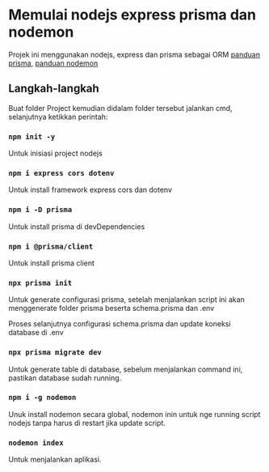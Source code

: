 # Memulai nodejs express prisma dan nodemon

Projek ini menggunakan nodejs, express dan prisma sebagai ORM [panduan prisma](https://prisma.io), [panduan nodemon](https://nodemon.io/)

## Langkah-langkah

Buat folder Project kemudian didalam folder tersebut jalankan cmd, selanjutnya ketikkan perintah:

### `npm init -y`

Untuk inisiasi project nodejs

### `npm i express cors dotenv`

Untuk install framework express cors dan dotenv

### `npm i -D prisma`

Untuk install prisma di devDependencies

### `npm i @prisma/client`

Untuk install prisma client

### `npx prisma init`

Untuk generate configurasi prisma, setelah menjalankan script ini akan menggenerate folder prisma beserta schema.prisma dan .env 

Proses selanjutnya configurasi schema.prisma dan update koneksi database di .env

### `npx prisma migrate dev`

Untuk generate table di database, sebelum menjalankan command ini, pastikan database sudah running.

### `npm i -g nodemon`

Unuk install nodemon secara global, nodemon inin untuk nge running script nodejs tanpa harus di restart jika update script.

### `nodemon index`

Untuk menjalankan aplikasi.
